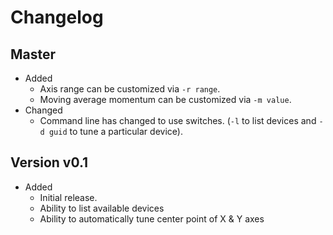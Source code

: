 # Changelog

## Master

- Added
  - Axis range can be customized via `-r range`.
  - Moving average momentum can be customized via `-m value`.
- Changed
  - Command line has changed to use switches. (`-l` to list devices and `-d
    guid` to tune a particular device).

## Version v0.1

- Added
  - Initial release.
  - Ability to list available devices
  - Ability to automatically tune center point of X & Y axes
